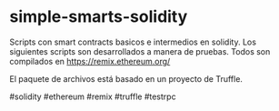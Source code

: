 # simple-smarts-solidity
Scripts con smart contracts basicos e intermedios en solidity. Los siguientes scripts son desarrollados a manera de pruebas. Todos son compilados en https://remix.ethereum.org/

El paquete de archivos está basado en un proyecto de Truffle.

#solidity #ethereum #remix #truffle #testrpc

